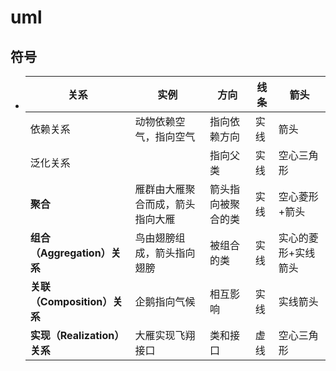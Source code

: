 # uml

## 符号

- | 关系                        | 实例                             | 方向               | 线条 | 箭头                |
  | --------------------------- | -------------------------------- | ------------------ | ---- | ------------------- |
  | 依赖关系                    | 动物依赖空气，指向空气           | 指向依赖方向       | 实线 | 箭头                |
  | 泛化关系                    |                                  | 指向父类           | 实线 | 空心三角形          |
  | **聚合**                    | 雁群由大雁聚合而成，箭头指向大雁 | 箭头指向被聚合的类 | 实线 | 空心菱形+箭头       |
  | **组合（Aggregation）关系** | 鸟由翅膀组成，箭头指向翅膀       | 被组合的类         | 实线 | 实心的菱形+实线箭头 |
  | **关联（Composition）关系** | 企鹅指向气候                     | 相互影响           | 实线 | 实线箭头            |
  | **实现（Realization）关系** | 大雁实现飞翔接口                 | 类和接口           | 虚线 | 空心三角形          |

  